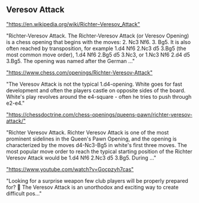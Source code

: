<h2>Veresov Attack</h2>
<p><a href="https://en.wikipedia.org/wiki/Richter–Veresov_Attack">"https://en.wikipedia.org/wiki/Richter–Veresov_Attack"</a></p>

<p>"Richter-Veresov Attack. The Richter-Veresov Attack (or Veresov Opening) is a chess opening that begins with the moves: 2. Nc3 Nf6. 3. Bg5. It is also often reached by transposition, for example 1.d4 Nf6 2.Nc3 d5 3.Bg5 (the most common move order), 1.d4 Nf6 2.Bg5 d5 3.Nc3, or 1.Nc3 Nf6 2.d4 d5 3.Bg5. The opening was named after the German ..." </p>

<p><a href="https://www.chess.com/openings/Richter-Veresov-Attack">"https://www.chess.com/openings/Richter-Veresov-Attack"</a></p>

<p>"The Veresov Attack is not the typical 1.d4-opening. White goes for fast development and often the players castle on opposite sides of the board. White's play revolves around the e4-square - often he tries to push through e2-e4." </p>

<p><a href="https://chessdoctrine.com/chess-openings/queens-pawn/richter-veresov-attack/">"https://chessdoctrine.com/chess-openings/queens-pawn/richter-veresov-attack/"</a></p>

<p>"Richter Veresov Attack. Richter Veresov Attack is one of the most prominent sidelines in the Queen's Pawn Opening, and the opening is characterized by the moves d4-Nc3-Bg5 in white's first three moves. The most popular move order to reach the typical starting position of the Richter Veresov Attack would be 1.d4 Nf6 2.Nc3 d5 3.Bg5. During ..." </p>

<p><a href="https://www.youtube.com/watch?v=Gocpzyh7cas">"https://www.youtube.com/watch?v=Gocpzyh7cas"</a></p>

<p>"Looking for a surprise weapon few club players will be properly prepared for? 🤔 The Veresov Attack is an unorthodox and exciting way to create difficult pos..." </p>

